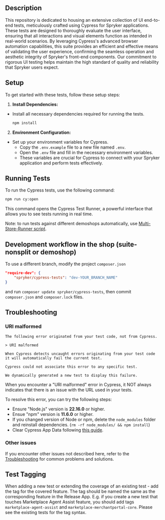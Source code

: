 ## Description

This repository is dedicated to housing an extensive collection of UI end-to-end tests, meticulously crafted using
Cypress for Spryker applications. These tests are designed to thoroughly evaluate the user interface, ensuring that all
interactions and visual elements function as intended in real-world scenarios. By leveraging Cypress's advanced browser
automation capabilities, this suite provides an efficient and effective means of validating the user experience,
confirming the seamless operation and aesthetic integrity of Spryker's front-end components. Our commitment to rigorous
UI testing helps maintain the high standard of quality and reliability that Spryker users expect.

## Setup

To get started with these tests, follow these setup steps:

1. **Install Dependencies:**

- Install all necessary dependencies required for running the tests.
  ```bash
  npm install
  ```

2. **Environment Configuration:**

- Set up your environment variables for Cypress.
  - Copy the `.env.example` file to a new file named `.env`.
  - Open the `.env` file and fill in the necessary environment variables.
  - These variables are crucial for Cypress to connect with your Spryker application and perform tests effectively.

## Running Tests

To run the Cypress tests, use the following command:

```bash
npm run cy:open
```

This command opens the Cypress Test Runner, a powerful interface that allows you to see tests running in real time.

Note: to run tests against different demoshops automatically, use [Multi-Store-Runner script](tools/scripts/multi-store-runner/readme.md).

## Development workflow in the shop (suite-nonsplit or demoshop)

To use a different branch, modify the project `composer.json`

```json
"require-dev": {
    "spryker/cypress-tests": "dev-YOUR_BRANCH_NAME"
}
```

and run `composer update spryker/cypress-tests`, then commit `composer.json` and `composer.lock` files.

## Troubleshooting

### URI malformed

```
The following error originated from your test code, not from Cypress.

> URI malformed

When Cypress detects uncaught errors originating from your test code it will automatically fail the current test.

Cypress could not associate this error to any specific test.

We dynamically generated a new test to display this failure.
```

When you encounter a "URI malformed" error in Cypress, it NOT always indicates that there is an issue with the URL used in your tests.

To resolve this error, you can try the following steps:

- Ensure "Node.js" version is **22.16.0** or higher.
- Ensue "npm" version is **11.6.0** or higher.
- If you changed version of Node or npm, delete the `node_modules` folder and reinstall dependencies. (`rm -rf node_modules/ && npm install`)
- Clear Cypress App Data following [this guide](https://docs.cypress.io/app/references/troubleshooting#Clear-App-Data).

### Other issues

If you encounter other issues not described here, refer to the [Troubleshooting](https://docs.cypress.io/app/references/troubleshooting) for common problems and solutions.

## Test Tagging

When adding a new test or extending the coverage of an existing test - add the tag for the covered feature. The tag should be named the same as the corresponding feature in the Release App. E.g. if you create a new test that touches Marketplace Agent Assist feature, you should add tags `marketplace-agent-assist` and `marketplace-merchantportal-core`. Please see the existing tests for the tag syntax.
